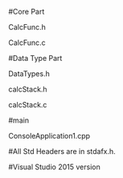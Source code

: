 #Core Part

CalcFunc.h

CalcFunc.c

#Data Type Part

DataTypes.h

calcStack.h

calcStack.c

#main

ConsoleApplication1.cpp

#All Std Headers are in stdafx.h.


#Visual Studio 2015 version
